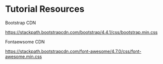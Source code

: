 # Tutorial Resources

Bootstrap CDN

https://stackpath.bootstrapcdn.com/bootstrap/4.4.1/css/bootstrap.min.css

Fontaewsome CDN

https://stackpath.bootstrapcdn.com/font-awesome/4.7.0/css/font-awesome.min.css